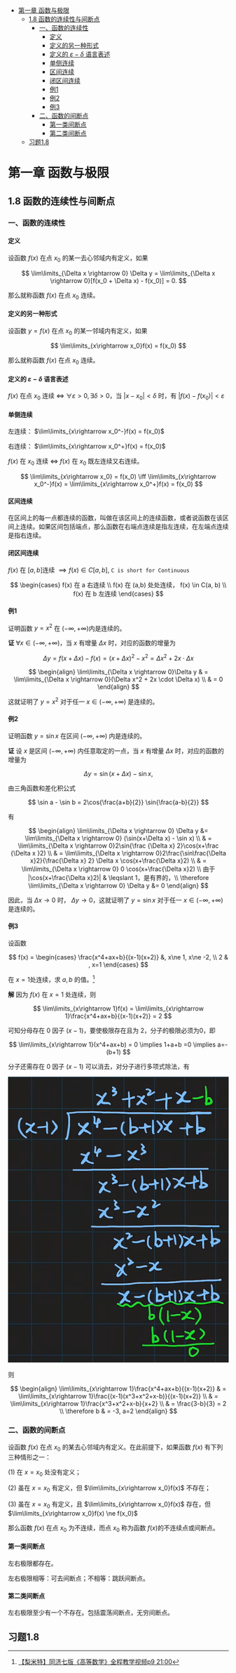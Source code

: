- [第一章 函数与极限](#第一章-函数与极限)
  - [1.8 函数的连续性与间断点](#18-函数的连续性与间断点)
    - [一、函数的连续性](#一函数的连续性)
      - [定义](#定义)
      - [定义的另一种形式](#定义的另一种形式)
      - [定义的 $\varepsilon-\delta$ 语言表述](#定义的-varepsilon-delta-语言表述)
      - [单侧连续](#单侧连续)
      - [区间连续](#区间连续)
      - [闭区间连续](#闭区间连续)
      - [例1](#例1)
      - [例2](#例2)
      - [例3](#例3)
    - [二、函数的间断点](#二函数的间断点)
      - [第一类间断点](#第一类间断点)
      - [第二类间断点](#第二类间断点)
  - [习题1.8](#习题18)

# 第一章 函数与极限

## 1.8 函数的连续性与间断点

### 一、函数的连续性

#### 定义

设函数 $f(x)$ 在点 $x_0$ 的某一去心邻域内有定义，如果

$$
\lim\limits_{\Delta x \rightarrow 0} \Delta y = \lim\limits_{\Delta x \rightarrow 0}[f(x_0 + \Delta x) - f(x_0)] = 0.
$$

那么就称函数 $f(x)$ 在点 $x_0$ 连续。

#### 定义的另一种形式

设函数 $y=f(x)$ 在点 $x_0$ 的某一邻域内有定义，如果

$$
\lim\limits_{x\rightarrow x_0}f(x) = f(x_0)
$$

那么就称函数 $f(x)$ 在点 $x_0$ 连续。

#### 定义的 $\varepsilon-\delta$ 语言表述

$f(x)$ 在点 $x_0$ 连续 $\iff$ $\forall \varepsilon \gt 0, \exists \delta \gt 0$，当 $|x-x_0|\lt \delta$ 时，有 $|f(x) - f(x_0)| \lt \varepsilon$

#### 单侧连续

左连续： $\lim\limits_{x\rightarrow x_0^-}f(x) = f(x_0)$

右连续： $\lim\limits_{x\rightarrow x_0^+}f(x) = f(x_0)$

$f(x)$ 在 $x_0$ 连续 $\iff$ $f(x)$ 在 $x_0$ 既左连续又右连续。

$$
\lim\limits_{x\rightarrow x_0} = f(x_0) \iff \lim\limits_{x\rightarrow x_0^-}f(x) = \lim\limits_{x\rightarrow x_0^+}f(x) = f(x_0)
$$

#### 区间连续

在区间上的每一点都连续的函数，叫做在该区间上的连续函数，或者说函数在该区间上连续。如果区间包括端点，那么函数在右端点连续是指左连续，在左端点连续是指右连续。

#### 闭区间连续

$f(x)$ 在 $[a,b]$连续 $\implies f(x) \in C[a,b]$, `C is short for Continuous`

$$
\begin{cases}
f(x) 在 a 右连续 \\
f(x) 在 (a,b) 处处连续， f(x) \in C(a, b) \\
f(x) 在 b 左连续
\end{cases}
$$

#### 例1

证明函数 $y=x^2$ 在 $(-\infty, +\infty)$内是连续的。

**证** $\forall x \in (-\infty,+\infty)$，当 $x$ 有增量 $\Delta x$ 时，对应的函数的增量为

$$
\Delta y = f(x+\Delta x) - f(x) = (x+\Delta x)^2 - x^2 = \Delta x^2 + 2x \cdot \Delta x
$$

$$
\begin{align}
\lim\limits_{\Delta x \rightarrow 0}\Delta y & = \lim\limits_{\Delta x \rightarrow 0}(\Delta x^2 + 2x \cdot \Delta x) \\
& = 0
\end{align}
$$

这就证明了 $y=x^2$ 对于任一 $x\in(-\infty,+\infty)$ 是连续的。

#### 例2 

证明函数 $y=\sin x$ 在区间 $(-\infty, +\infty)$ 内是连续的。

**证** 设 $x$ 是区间 $(-\infty, +\infty)$ 内任意取定的一点，当 $x$ 有增量 $\Delta x$ 时，对应的函数的增量为

$$
\Delta y=\sin(x+\Delta x) - \sin x,
$$

由三角函数和差化积公式

$$
\sin a - \sin b = 2\cos{\frac{a+b}{2}} \sin{\frac{a-b}{2}}
$$

有

$$
\begin{align}
\lim\limits_{\Delta x \rightarrow 0} \Delta y &= \lim\limits_{\Delta x \rightarrow 0} (\sin(x+\Delta x) - \sin x) \\
& = \lim\limits_{\Delta x \rightarrow 0}2\sin{\frac {\Delta x} 2}\cos(x+\frac {\Delta x }2) \\
& = \lim\limits_{\Delta x \rightarrow 0}2\frac{\sin\frac{\Delta x}2}{\frac{\Delta x} 2} \Delta x \cos(x+\frac{\Delta x}2) \\
& = \lim\limits_{\Delta x \rightarrow 0} 0 \cos(x+\frac{\Delta x}2) \\
由于 |\cos(x+\frac{\Delta x}2)| & \leqslant 1，是有界的，\\
\therefore \lim\limits_{\Delta x \rightarrow 0} \Delta y &= 0
\end{align}
$$

因此，当 $\Delta x \rightarrow 0$ 时， $\Delta y \rightarrow 0$，这就证明了 $y=\sin x$ 对于任一 $x\in (-\infty, +\infty)$ 是连续的。

#### 例3

设函数

$$
f(x) = 
\begin{cases}
\frac{x^4+ax+b}{(x-1)(x+2)} &, x\ne 1, x\ne -2, \\ 
2 & , x=1
\end{cases}
$$ 

在 $x=1$处连续，求 $a, b$ 的值。[^1]

**解** 因为 $f(x)$ 在 $x=1$ 处连续，则

$$
\lim\limits_{x\rightarrow 1}f(x) = \lim\limits_{x\rightarrow 1}\frac{x^4+ax+b}{(x-1)(x+2)} = 2
$$

可知分母存在 0 因子 $(x-1)$，要使极限存在且为 2，分子的极限必须为0，即

$$
\lim\limits_{x\rightarrow 1}(x^4+ax+b) = 0 \implies 1+a+b =0 \implies a=-(b+1)
$$

分子还需存在 0 因子 $(x-1)$ 可以消去，对分子进行多项式除法，有

![img](./img/img1-8-long-div.png)

则

$$
\begin{align}
\lim\limits_{x\rightarrow 1}\frac{x^4+ax+b}{(x-1)(x+2)} & = \lim\limits_{x\rightarrow 1}\frac{(x-1)(x^3+x^2+x-b)}{(x-1)(x+2)} \\
& = \lim\limits_{x\rightarrow 1}\frac{x^3+x^2+x-b}{x+2} \\
& = \frac{3-b}{3} = 2 \\
\therefore b & = -3, a=2
\end{align}
$$

### 二、函数的间断点

设函数 $f(x)$ 在点 $x_0$ 的某去心邻域内有定义。在此前提下，如果函数 $f(x)$ 有下列三种情形之一：

(1) 在 $x=x_0$ 处没有定义；

(2) 虽在 $x=x_0$ 有定义，但 $\lim\limits_{x\rightarrow x_0}f(x)$ 不存在；

(3) 虽在 $x=x_0$ 有定义，且 $\lim\limits_{x\rightarrow x_0}f(x)$ 存在，但 $\lim\limits_{x\rightarrow x_0}f(x) \ne f(x_0)$

那么函数 $f(x)$ 在点 $x_0$ 为不连续，而点 $x_0$ 称为函数 $f(x)$的不连续点或间断点。

#### 第一类间断点

左右极限都存在。

左右极限相等：可去间断点；不相等：跳跃间断点。

#### 第二类间断点

左右极限至少有一个不存在。包括震荡间断点，无穷间断点。

## 习题1.8 

[^1]: [【梨米特】同济七版《高等数学》全程教学视频p9 21:00](https://www.bilibili.com/video/BV1864y1T7Ks?p=9)